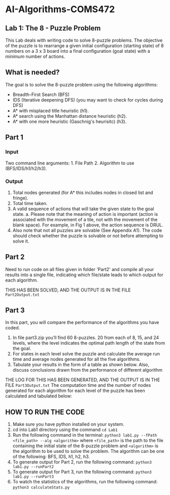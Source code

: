 # AI-Algorithms-COMS472

## Lab 1: The 8 - Puzzle Problem
This Lab deals with writing code to solve 8-puzzle problems. The objective of the puzzle is to rearrange a given initial configuration (starting state) of 8 numbers on a 3 x 3 board into a final configuration (goal state) with a *minimum* number of actions.

## What is needed?
The goal is to solve the 8-puzzle problem using the following algorithms:
- Breadth-First Search (BFS)
- IDS (Iterative deepening DFS) (you may want to check for cycles during DFS)
- A* with misplaced title heuristic (h1).
- A* search using the Manhattan distance heuristic (h2).
- A* with one more heuristic (Gaschnig's heurisitc) (h3).

## Part 1
### Input
Two command line arguments: 1. File Path 2. Algorithm to use (BFS/IDS/h1/h2/h3).
### Output
1. Total nodes generated (for A* this includes nodes in closed list and fringe).
2. Total time taken.
3. A valid sequence of actions that will take the given state to the goal state.
a. Please note that the meaning of action is important (action is associated with the
movement of a tile, not with the movement of the blank space). For example, in
Fig 1 above, the action sequence is DRUL.
4. Also note that not all puzzles are solvable (See Appendix A1). The code should check
whether the puzzle is solvable or not before attempting to solve it.

## Part 2
Need to run code on all files given in folder 'Part2' and compile all your results into a single file, indicating which file/state leads to which output for each algorithm.

THIS HAS BEEN SOLVED, AND THE OUTPUT IS IN THE FILE `Part2Output.txt`

## Part 3
In this part, you will compare the performance of the algorithms you have coded.
1. In file part3.zip you’ll find 60 8-puzzles. 20 from each of 8, 15, and 24 levels, where the level indicates the optimal path length of the state from the goal.
2. For states in each level solve the puzzle and calculate the average run time and average
nodes generated for all the five algorithms.
3. Tabulate your results in the form of a table as shown below. Also, discuss conclusions drawn from the performance of different algorithm

THE LOG FOR THIS HAS BEEN GENERATED, AND THE OUTPUT IS IN THE FILE `Part3Output.txt`
The computation time and the number of nodes generated for each algorithm for each level of the puzzle has been calculated and tabulated below:

## HOW TO RUN THE CODE
1. Make sure you have python installed on your system.
2. cd into Lab1 directory using the command `cd Lab1`
3. Run the following command in the terminal:
   `python3 lab1.py --fPath <file_path> --alg <algorithm>`
   where `<file_path>` is the path to the file containing the initial state of the 8-puzzle problem and `<algorithm>` is the algorithm to be used to solve the problem. The algorithm can be one of the following: BFS, IDS, h1, h2, h3.
4. To generate output for Part 2, run the following command:
   `python3 lab1.py --runPart2`
5. To generate output for Part 3, run the following command:
    `python3 lab1.py --runPart3`
6. To watch the statistics of the algorithms, run the following command:
    `python3 calculateStats.py`
